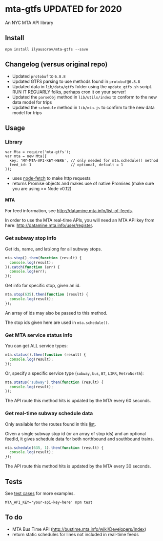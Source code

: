 # mta-gtfs UPDATED for 2020

An NYC MTA API library

## Install

```
npm install ilyausorov/mta-gtfs --save
```

## Changelog (versus original repo)

- Updated `protobuf` to `6.8.8`
- Updated GTFS parsing to use methods found in `protobuf@6.8.8`
- Updated data in `lib/data/gtfs` folder using the `update_gtfs.sh` script. RUN IT REGUARLY folks, perhaps cron it on your server!
- Updated the `parseObj` method in `lib/utils/index` to conform to the new data model for trips
- Updated the `schedule` method in `lib/mta.js` to confirm to the new data model for trips

## Usage

### Library

```
var Mta = require('mta-gtfs');
var mta = new Mta({
  key: 'MY-MTA-API-KEY-HERE', // only needed for mta.schedule() method
  feed_id: 1                  // optional, default = 1
});
```
* uses [node-fetch](https://github.com/bitinn/node-fetch) to make http requests
* returns Promise objects and makes use of native Promises (make sure you are using >= Node v0.12)

#### MTA

For feed information, see http://datamine.mta.info/list-of-feeds.

In order to use the MTA real-time APIs, you will need an MTA API key from here: http://datamine.mta.info/user/register.

### Get subway stop info

Get ids, name, and lat/long for all subway stops.

```Javascript
mta.stop().then(function (result) {
  console.log(result);
}).catch(function (err) {
  console.log(err);
});
```

Get info for specific stop, given an id.

```Javascript
mta.stop(635).then(function (result) {
  console.log(result);
});
```
An array of ids may also be passed to this method.

The stop ids given here are used in `mta.schedule()`.

### Get MTA service status info

You can get ALL service types:

```Javascript
mta.status().then(function (result) {
  console.log(result);
});
```

Or, specify a specific service type (`subway`, `bus`, `BT`, `LIRR`, `MetroNorth`):

```Javascript
mta.status('subway').then(function (result) {
  console.log(result);
});
```

The API route this method hits is updated by the MTA every 60 seconds.

### Get real-time subway schedule data
Only available for the routes found in this [list](http://datamine.mta.info/list-of-feeds).

Given a single subway stop id (or an array of stop ids) and an optional feedId, it gives schedule data for both northbound and southbound trains.

```Javascript
mta.schedule(635, 1).then(function (result) {
  console.log(result);
});
```

The API route this method hits is updated by the MTA every 30 seconds.

## Tests

See [test cases](https://github.com/aamaliaa/mta/blob/master/test/mta.js) for more examples.

```
MTA_API_KEY='your-api-key-here' npm test
```

## To do

* MTA Bus Time API (http://bustime.mta.info/wiki/Developers/Index)
* return static schedules for lines not included in real-time feeds
